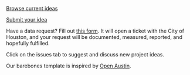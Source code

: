 <a href="https://github.com/sketch-city/project-ideas/issues">Browse current ideas</a>

<a href="https://github.com/sketch-city/project-ideas/issues/new">Submit your idea</a>

Have a data request? Fill out <a href="https://cityforms.houstontx.gov/component/rsform/form/81-open-data-portal-ideas-and-feedback">this form</a>. It will open a ticket with the City of Houston, and your request will be documented, measured, reported, and hopefully fulfilled.

Click on the issues tab to suggest and discuss new project ideas.

Our barebones template is inspired by <a href="https://github.com/open-austin/project-ideas">Open Austin</a>.
